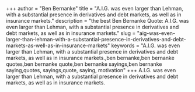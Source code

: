 +++
author = "Ben Bernanke"
title = "A.I.G. was even larger than Lehman, with a substantial presence in derivatives and debt markets, as well as in insurance markets."
description = "the best Ben Bernanke Quote: A.I.G. was even larger than Lehman, with a substantial presence in derivatives and debt markets, as well as in insurance markets."
slug = "aig-was-even-larger-than-lehman-with-a-substantial-presence-in-derivatives-and-debt-markets-as-well-as-in-insurance-markets"
keywords = "A.I.G. was even larger than Lehman, with a substantial presence in derivatives and debt markets, as well as in insurance markets.,ben bernanke,ben bernanke quotes,ben bernanke quote,ben bernanke sayings,ben bernanke saying,quotes, sayings,quote, saying, motivation"
+++
A.I.G. was even larger than Lehman, with a substantial presence in derivatives and debt markets, as well as in insurance markets.

